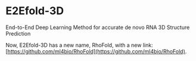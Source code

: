 # E2Efold-3D
End-to-End Deep Learning Method for accurate de novo RNA 3D Structure Prediction

Now, E2Efold-3D has a new name, RhoFold, with a new link: [https://github.com/ml4bio/RhoFold](https://github.com/ml4bio/RhoFold).
